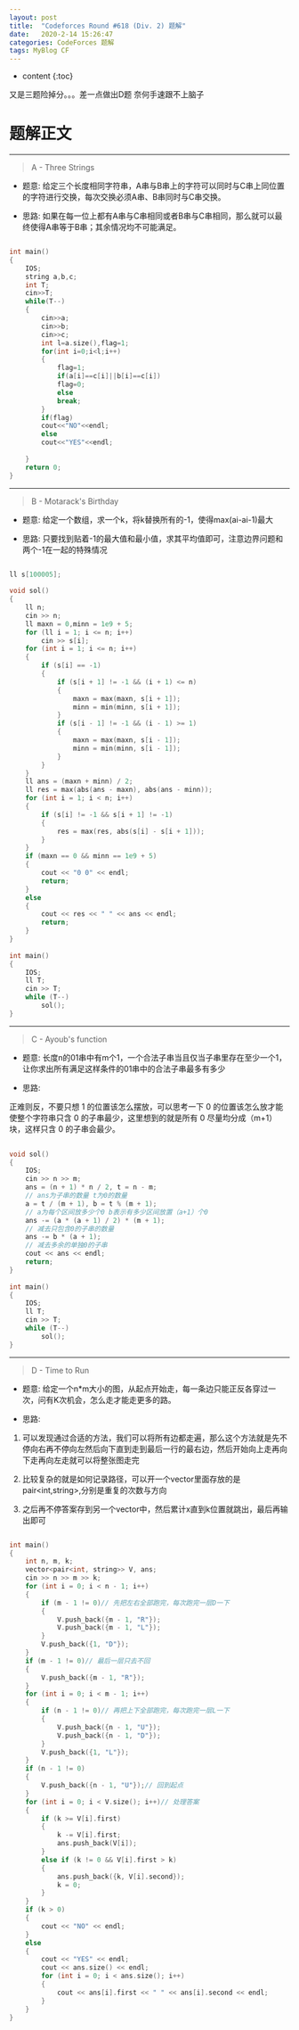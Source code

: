 ```yaml
---
layout: post
title:  "Codeforces Round #618 (Div. 2) 题解"
date:   2020-2-14 15:26:47
categories: CodeForces 题解
tags: MyBlog CF 
---
```


* content
{:toc}

又是三题险掉分。。。差一点做出D题 奈何手速跟不上脑子







# 题解正文

---

> A - Three Strings

* 题意:
给定三个长度相同字符串，A串与B串上的字符可以同时与C串上同位置的字符进行交换，每次交换必须A串、B串同时与C串交换。

* 思路:
如果在每一位上都有A串与C串相同或者B串与C串相同，那么就可以最终使得A串等于B串；其余情况均不可能满足。

```c++

int main()
{
	IOS;
	string a,b,c;
	int T;
	cin>>T;
	while(T--)
	{
		cin>>a;
		cin>>b;
		cin>>c;
		int l=a.size(),flag=1;
		for(int i=0;i<l;i++)
		{
			flag=1;
			if(a[i]==c[i]||b[i]==c[i])
			flag=0;
			else
			break;
		}
		if(flag)
		cout<<"NO"<<endl;
		else
		cout<<"YES"<<endl;
 
	}
	return 0;
}

```

---

> B - Motarack's Birthday

* 题意:
给定一个数组，求一个k，将k替换所有的-1，使得max(ai-ai-1)最大

* 思路:
只要找到贴着-1的最大值和最小值，求其平均值即可，注意边界问题和两个-1在一起的特殊情况

```c++

ll s[100005];
 
void sol()
{
	ll n;
	cin >> n;
	ll maxn = 0,minn = 1e9 + 5;
	for (ll i = 1; i <= n; i++)
		cin >> s[i];
	for (int i = 1; i <= n; i++)
	{
		if (s[i] == -1)
		{
			if (s[i + 1] != -1 && (i + 1) <= n)
			{
				maxn = max(maxn, s[i + 1]);
				minn = min(minn, s[i + 1]);
			}
			if (s[i - 1] != -1 && (i - 1) >= 1)
			{
				maxn = max(maxn, s[i - 1]);
				minn = min(minn, s[i - 1]);
			}
		}
	}
	ll ans = (maxn + minn) / 2;
	ll res = max(abs(ans - maxn), abs(ans - minn));
	for (int i = 1; i < n; i++)
	{
		if (s[i] != -1 && s[i + 1] != -1)
		{
			res = max(res, abs(s[i] - s[i + 1]));
		}
	}
	if (maxn == 0 && minn == 1e9 + 5)
	{
		cout << "0 0" << endl;
		return;
	}
	else
	{
		cout << res << " " << ans << endl;
		return;
	}
}
 
int main()
{
	IOS;
	ll T;
	cin >> T;
	while (T--)
		sol();
}

```

---

> C - Ayoub's function

* 题意:
长度n的01串中有m个1，一个合法子串当且仅当子串里存在至少一个1，让你求出所有满足这样条件的01串中的合法子串最多有多少

* 思路:

正难则反，不要只想 1 的位置该怎么摆放，可以思考一下 0 的位置该怎么放才能使整个字符串只含 0 的子串最少，这里想到的就是所有 0 尽量均分成（m+1）块，这样只含 0 的子串会最少。

```c++
 
void sol()
{
	IOS;
	cin >> n >> m;
	ans = (n + 1) * n / 2, t = n - m;
    // ans为子串的数量 t为0的数量
	a = t / (m + 1), b = t % (m + 1);
    // a为每个区间放多少个0 b表示有多少区间放置（a+1）个0
	ans -= (a * (a + 1) / 2) * (m + 1);
    // 减去只包含0的子串的数量
    ans -= b * (a + 1);
    // 减去多余的单独0的子串
	cout << ans << endl;
	return;
}
 
int main()
{
	IOS;
	ll T;
	cin >> T;
	while (T--)
		sol();
}

```

---

> D - Time to Run

* 题意:
给定一个n*m大小的图，从起点开始走，每一条边只能正反各穿过一次，问有K次机会，怎么走才能走更多的路。

* 思路:
1. 可以发现通过合适的方法，我们可以将所有边都走遍，那么这个方法就是先不停向右再不停向左然后向下直到走到最后一行的最右边，然后开始向上走再向下走再向左走就可以将整张图走完

2. 比较复杂的就是如何记录路径，可以开一个vector里面存放的是pair<int,string>,分别是重复的次数与方向

3. 之后再不停答案存到另一个vector中，然后累计x直到k位置就跳出，最后再输出即可

```c++

int main()
{
    int n, m, k;
    vector<pair<int, string>> V, ans;
    cin >> n >> m >> k;
    for (int i = 0; i < n - 1; i++)
    {
        if (m - 1 != 0)// 先把左右全部跑完，每次跑完一层D一下
        {
            V.push_back({m - 1, "R"});
            V.push_back({m - 1, "L"});
        }
        V.push_back({1, "D"});
    }
    if (m - 1 != 0)// 最后一层只去不回
    {
        V.push_back({m - 1, "R"});
    }
    for (int i = 0; i < m - 1; i++)
    {
        if (n - 1 != 0)// 再把上下全部跑完，每次跑完一层L一下
        {
            V.push_back({n - 1, "U"});
            V.push_back({n - 1, "D"});
        }
        V.push_back({1, "L"});
    }
    if (n - 1 != 0)
    {
        V.push_back({n - 1, "U"});// 回到起点
    }
    for (int i = 0; i < V.size(); i++)// 处理答案
    {
        if (k >= V[i].first)
        {
            k -= V[i].first;
            ans.push_back(V[i]);
        }
        else if (k != 0 && V[i].first > k)
        {
            ans.push_back({k, V[i].second});
            k = 0;
        }
    }
    if (k > 0)
    {
        cout << "NO" << endl;
    }
    else
    {
        cout << "YES" << endl;
        cout << ans.size() << endl;
        for (int i = 0; i < ans.size(); i++)
        {
            cout << ans[i].first << " " << ans[i].second << endl;
        }
    }
}

```